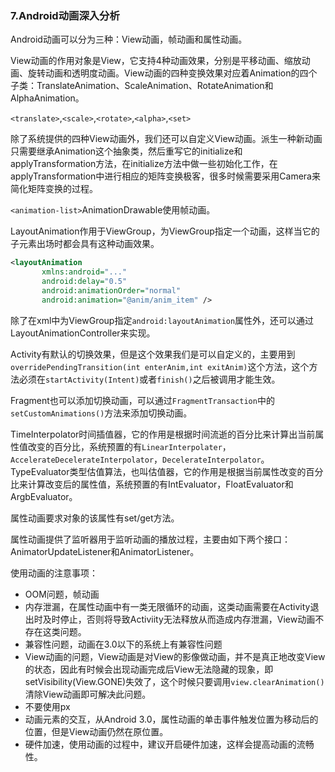 ### 7.Android动画深入分析

Android动画可以分为三种：View动画，帧动画和属性动画。

View动画的作用对象是View，它支持4种动画效果，分别是平移动画、缩放动画、旋转动画和透明度动画。View动画的四种变换效果对应着Animation的四个子类：TranslateAnimation、ScaleAnimation、RotateAnimation和AlphaAnimation。

``<translate>``,``<scale>``,``<rotate>``,``<alpha>``,``<set>``

除了系统提供的四种View动画外，我们还可以自定义View动画。派生一种新动画只需要继承Animation这个抽象类，然后重写它的initialize和applyTransformation方法，在initialize方法中做一些初始化工作，在applyTransformation中进行相应的矩阵变换极客，很多时候需要采用Camera来简化矩阵变换的过程。

``<animation-list>``AnimationDrawable使用帧动画。

LayoutAnimation作用于ViewGroup，为ViewGroup指定一个动画，这样当它的子元素出场时都会具有这种动画效果。

```xml
<layoutAnimation
       xmlns:android="..."
       android:delay="0.5"
       android:animationOrder="normal"
       android:animation="@anim/anim_item" />
```

除了在xml中为ViewGroup指定``android:layoutAnimation``属性外，还可以通过LayoutAnimationController来实现。

Activity有默认的切换效果，但是这个效果我们是可以自定义的，主要用到``overridePendingTransition(int enterAnim,int exitAnim)``这个方法，这个方法必须在``startActivity(Intent)``或者``finish()``之后被调用才能生效。

Fragment也可以添加切换动画，可以通过``FragmentTransaction``中的``setCustomAnimations()``方法来添加切换动画。

TimeInterpolator时间插值器，它的作用是根据时间流逝的百分比来计算出当前属性值改变的百分比，系统预置的有``LinearInterpolater``，``AccelerateDecelerateInterpolator``，``DecelerateInterpolator``。TypeEvaluator类型估值算法，也叫估值器，它的作用是根据当前属性改变的百分比来计算改变后的属性值，系统预置的有IntEvaluator，FloatEvaluator和ArgbEvaluator。

属性动画要求对象的该属性有set/get方法。

属性动画提供了监听器用于监听动画的播放过程，主要由如下两个接口：AnimatorUpdateListener和AnimatorListener。

使用动画的注意事项：

+ OOM问题，帧动画
+ 内存泄漏，在属性动画中有一类无限循环的动画，这类动画需要在Activity退出时及时停止，否则将导致Activiity无法释放从而造成内存泄漏，View动画不存在这类问题。
+ 兼容性问题，动画在3.0以下的系统上有兼容性问题
+ View动画的问题，View动画是对View的影像做动画，并不是真正地改变View的状态，因此有时候会出现动画完成后View无法隐藏的现象，即setVisibility(View.GONE)失效了，这个时候只要调用``view.clearAnimation()``清除View动画即可解决此问题。
+ 不要使用px
+ 动画元素的交互，从Android 3.0，属性动画的单击事件触发位置为移动后的位置，但是View动画仍然在原位置。
+ 硬件加速，使用动画的过程中，建议开启硬件加速，这样会提高动画的流畅性。